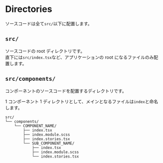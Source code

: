 # Directories

ソースコードは全て`src/`以下に配置します。

## `src/`

ソースコードの root ディレクトリです。\
直下には`src/index.tsx`など、アプリケーションの root になるファイルのみ配置します。

## `src/components/`

コンポーネントのソースコードを配置するディレクトリです。

1 コンポーネント 1 ディレクトリとして、メインとなるファイルは`index`と命名します。

```
src/
└── components/
    └── COMPONENT_NAME/
        ├── index.tsx
        ├── index.module.scss
        ├── index.stories.tsx
        └── SUB_COMPONENT_NAME/
            ├── index.tsx
            ├── index.module.scss
            └── index.stories.tsx
```
